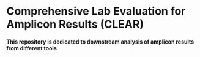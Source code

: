 # Comprehensive Lab Evaluation for Amplicon Results (CLEAR)

#### This repository is dedicated to downstream analysis of amplicon results from different tools
